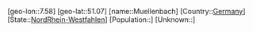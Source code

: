 ﻿---
location: [51.07,7.58]
type: City
tags:
- geo/City


SpocWebEntityId: 32664
isDeleted: false
confidential: public

---
[geo-lon::7.58]
[geo-lat::51.07]
[name::Muellenbach]
[Country::[Germany](geo/Continent/Europe/Germany.md)]
[State::[NordRhein-Westfahlen](NordRhein-Westfahlen)]
[Population::]
[Unknown::]

